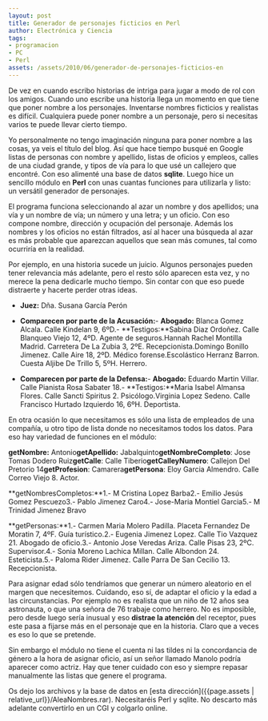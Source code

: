 ```yaml
---
layout: post
title: Generador de personajes ficticios en Perl
author: Electrónica y Ciencia
tags:
- programacion
- PC
- Perl
assets: /assets/2010/06/generador-de-personajes-ficticios-en
---
```


De vez en cuando escribo historias de intriga para jugar a modo de rol con los amigos. Cuando uno escribe una historia llega un momento en que tiene que poner nombre a los personajes. Inventarse nombres ficticios y realistas es difícil. Cualquiera puede poner nombre a un personaje, pero si necesitas varios te puede llevar cierto tiempo.

Yo personalmente no tengo imaginación ninguna para poner nombre a las cosas, ya veis el título del blog. Así que hace tiempo busqué en Google listas de personas con nombre y apellido, listas de oficios y empleos, calles de una ciudad grande, y tipos de vía para lo que usé un callejero que encontré. Con eso alimenté una base de datos **sqlite**. Luego hice un sencillo módulo en **Perl** con unas cuantas funciones para utilizarla y listo: un versátil generador de personajes.

El programa funciona seleccionando al azar un nombre y dos apellidos; una vía y un nombre de vía; un número y una letra; y un oficio. Con eso compone nombre, dirección y ocupación del personaje. Además los nombres y los oficios no están filtrados, así al hacer una búsqueda al azar es más probable que aparezcan aquellos que sean más comunes, tal como ocurriría en la realidad.

Por ejemplo, en una historia sucede un juicio. Algunos personajes pueden tener relevancia más adelante, pero el resto sólo aparecen esta vez, y no merece la pena dedicarle mucho tiempo. Sin contar con que eso puede distraerte y hacerte perder otras ideas.

* **Juez:** Dña. Susana García Perón

* **Comparecen por parte de la Acusación:**- **Abogado:** Blanca Gomez Alcala. Calle Kindelan 9, 6ºD.- **Testigos:**Sabina Diaz Ordoñez. Calle Blanqueo Viejo 12, 4ºD. Agente de seguros.Hannah Rachel Montilla Madrid. Carretera De La Zubia 3, 2ºE. Recepcionista.Domingo Bonillo Jimenez. Calle Aire 18, 2ºD. Médico forense.Escolástico Herranz Barron. Cuesta Aljibe De Trillo 5, 5ºH. Herrero.

* **Comparecen por parte de la Defensa:**- **Abogado:** Eduardo Martin Villar. Calle Pianista Rosa Sabater 18.- **Testigos:**Maria Isabel Almansa Flores. Calle Sancti Spiritus 2. Psicólogo.Virginia Lopez Sedeno. Calle Francisco Hurtado Izquierdo 16, 6ºH. Deportista.

En otra ocasión lo que necesitamos es sólo una lista de empleados de una compañía, u otro tipo de lista donde no necesitamos todos los datos. Para eso hay variedad de funciones en el módulo:

**getNombre:** Antonio**getApellido:** Jabalquinto**getNombreCompleto**: Jose Tomas Dodero Ruiz**getCalle**: Calle Tiberio**getCalleyNumero**: Callejon Del Pretorio 14**getProfesion**: Camarera**getPersona**: Eloy Garcia Almendro. Calle Correo Viejo 8. Actor.

**getNombresCompletos:**1.- M Cristina Lopez Barba2.- Emilio Jesús Gomez Pescuezo3.- Pablo Jimenez Caro4.- Jose-Maria Montiel Garcia5.- M Trinidad Jimenez Bravo

**getPersonas:**1.- Carmen Maria Molero Padilla. Placeta Fernandez De Moratin 7, 4ºF. Guía turístico.2.- Eugenia Jimenez Lopez. Calle Tio Vazquez 21. Abogado de oficio.3.- Antonio Jose Veredas Ariza. Calle Pisas 23, 2ºC. Supervisor.4.- Sonia Moreno Lachica Millan. Calle Albondon 24. Esteticista.5.- Paloma Rider Jimenez. Calle Parra De San Cecilio 13. Recepcionista.

Para asignar edad sólo tendríamos que generar un número aleatorio en el margen que necesitemos. Cuidando, eso sí, de adaptar el oficio y la edad a las circunstancias. Por ejemplo no es realista que un niño de 12 años sea astronauta, o que una señora de 76 trabaje como herrero. No es imposible, pero desde luego sería inusual y eso **distrae la atención** del receptor, pues este pasa a fijarse más en el personaje que en la historia. Claro que a veces es eso lo que se pretende.

Sin embargo el módulo no tiene el cuenta ni las tildes ni la concordancia de género a la hora de asignar oficio, así un señor llamado Manolo podría aparecer como actriz. Hay que tener cuidado con eso y siempre repasar manualmente las listas que genere el programa.

Os dejo los archivos y la base de datos en [esta dirección]({{page.assets | relative_url}}/AleaNombres.rar). Necesitaréis Perl y sqlite. No descarto más adelante convertirlo en un CGI y colgarlo online.

